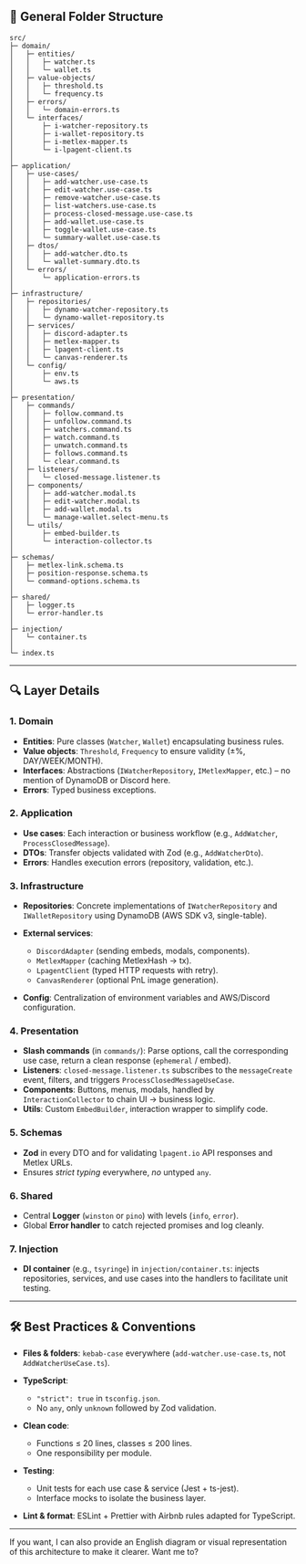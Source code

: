 ## 📂 General Folder Structure

```
src/
├─ domain/
│   ├─ entities/
│   │   ├─ watcher.ts
│   │   └─ wallet.ts
│   ├─ value-objects/
│   │   ├─ threshold.ts
│   │   └─ frequency.ts
│   ├─ errors/
│   │   └─ domain-errors.ts
│   └─ interfaces/
│       ├─ i-watcher-repository.ts
│       ├─ i-wallet-repository.ts
│       ├─ i-metlex-mapper.ts
│       └─ i-lpagent-client.ts
│
├─ application/
│   ├─ use-cases/
│   │   ├─ add-watcher.use-case.ts
│   │   ├─ edit-watcher.use-case.ts
│   │   ├─ remove-watcher.use-case.ts
│   │   ├─ list-watchers.use-case.ts
│   │   ├─ process-closed-message.use-case.ts
│   │   ├─ add-wallet.use-case.ts
│   │   ├─ toggle-wallet.use-case.ts
│   │   └─ summary-wallet.use-case.ts
│   ├─ dtos/
│   │   ├─ add-watcher.dto.ts
│   │   └─ wallet-summary.dto.ts
│   └─ errors/
│       └─ application-errors.ts
│
├─ infrastructure/
│   ├─ repositories/
│   │   ├─ dynamo-watcher-repository.ts
│   │   └─ dynamo-wallet-repository.ts
│   ├─ services/
│   │   ├─ discord-adapter.ts
│   │   ├─ metlex-mapper.ts
│   │   ├─ lpagent-client.ts
│   │   └─ canvas-renderer.ts
│   └─ config/
│       ├─ env.ts
│       └─ aws.ts
│
├─ presentation/
│   ├─ commands/
│   │   ├─ follow.command.ts
│   │   ├─ unfollow.command.ts
│   │   ├─ watchers.command.ts
│   │   ├─ watch.command.ts
│   │   ├─ unwatch.command.ts
│   │   ├─ follows.command.ts
│   │   └─ clear.command.ts
│   ├─ listeners/
│   │   └─ closed-message.listener.ts
│   ├─ components/
│   │   ├─ add-watcher.modal.ts
│   │   ├─ edit-watcher.modal.ts
│   │   ├─ add-wallet.modal.ts
│   │   └─ manage-wallet.select-menu.ts
│   └─ utils/
│       ├─ embed-builder.ts
│       └─ interaction-collector.ts
│
├─ schemas/
│   ├─ metlex-link.schema.ts
│   ├─ position-response.schema.ts
│   └─ command-options.schema.ts
│
├─ shared/
│   ├─ logger.ts
│   └─ error-handler.ts
│
├─ injection/
│   └─ container.ts
│
└─ index.ts
```

---

## 🔍 Layer Details

### 1. **Domain**

* **Entities**: Pure classes (`Watcher`, `Wallet`) encapsulating business rules.
* **Value objects**: `Threshold`, `Frequency` to ensure validity (±%, DAY/WEEK/MONTH).
* **Interfaces**: Abstractions (`IWatcherRepository`, `IMetlexMapper`, etc.) – no mention of DynamoDB or Discord here.
* **Errors**: Typed business exceptions.

### 2. **Application**

* **Use cases**: Each interaction or business workflow (e.g., `AddWatcher`, `ProcessClosedMessage`).
* **DTOs**: Transfer objects validated with Zod (e.g., `AddWatcherDto`).
* **Errors**: Handles execution errors (repository, validation, etc.).

### 3. **Infrastructure**

* **Repositories**: Concrete implementations of `IWatcherRepository` and `IWalletRepository` using DynamoDB (AWS SDK v3, single-table).
* **External services**:

  * `DiscordAdapter` (sending embeds, modals, components).
  * `MetlexMapper` (caching MetlexHash → tx).
  * `LpagentClient` (typed HTTP requests with retry).
  * `CanvasRenderer` (optional PnL image generation).
* **Config**: Centralization of environment variables and AWS/Discord configuration.

### 4. **Presentation**

* **Slash commands** (in `commands/`): Parse options, call the corresponding use case, return a clean response (`ephemeral` / embed).
* **Listeners**: `closed-message.listener.ts` subscribes to the `messageCreate` event, filters, and triggers `ProcessClosedMessageUseCase`.
* **Components**: Buttons, menus, modals, handled by `InteractionCollector` to chain UI → business logic.
* **Utils**: Custom `EmbedBuilder`, interaction wrapper to simplify code.

### 5. **Schemas**

* **Zod** in every DTO and for validating `lpagent.io` API responses and Metlex URLs.
* Ensures *strict typing* everywhere, *no* untyped `any`.

### 6. **Shared**

* Central **Logger** (`winston` or `pino`) with levels (`info`, `error`).
* Global **Error handler** to catch rejected promises and log cleanly.

### 7. **Injection**

* **DI container** (e.g., `tsyringe`) in `injection/container.ts`: injects repositories, services, and use cases into the handlers to facilitate unit testing.

---

## 🛠️ Best Practices & Conventions

* **Files & folders**: `kebab-case` everywhere (`add-watcher.use-case.ts`, not `AddWatcherUseCase.ts`).
* **TypeScript**:

  * `"strict": true` in `tsconfig.json`.
  * No `any`, only `unknown` followed by Zod validation.
* **Clean code**:

  * Functions ≤ 20 lines, classes ≤ 200 lines.
  * One responsibility per module.
* **Testing**:

  * Unit tests for each use case & service (Jest + ts-jest).
  * Interface mocks to isolate the business layer.
* **Lint & format**: ESLint + Prettier with Airbnb rules adapted for TypeScript.

---

If you want, I can also provide an English diagram or visual representation of this architecture to make it clearer. Want me to?
